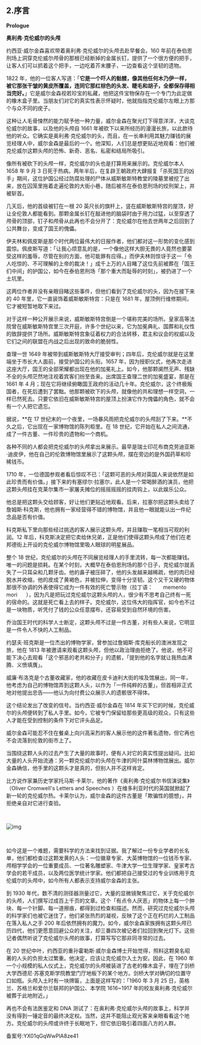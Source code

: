 ## 2.序言
**Prologue**


**奥利弗·克伦威尔的头颅** 


约西亚·威尔金森喜欢带着奥利弗·克伦威尔的头颅去赴早餐会。160 年前在泰伯恩刑场上洞穿克伦威尔颅骨的那根已经断掉的金属长钉，提供了一个很方便的把手，让客人们可以抓着这个把手，一边吃着芥末腰子，一边查看这个坚韧的遗物。


1822 年，他的一位客人写道：「**它是一个吓人的骷髅，像其他任何木乃伊一样，被它那张干皱的黄皮所覆盖，连同它那红棕色的头发、睫毛和胡子，全都保存得相当完好。**」它是威尔金森视若珍宝的私藏，他把这件宝物保存在一个专门为此定做的橡木盒子里。当朋友们对它的真实性表示怀疑时，他就指指克伦威尔左眼上方那个与众不同的疣子。  


这种让人毛骨悚然的能力赋予他一种力量，威尔金森在聚光灯下得意洋洋，大谈克伦威尔的故事，以及他的头颅自 1661 年被砍下以来所经历的漫漫长旅，以此款待他的听众。它确实是奥利弗·克伦威尔的头，而且，在一长串利用其魅力赚钱的展览经理人中，威尔金森是最后的一个。他深知，人们总是想更贴近地观看：他们被克伦威尔这颗头颅的恐怖、新奇、恶名、私密和结局所吸引。  


像所有被砍下的头颅一样，克伦威尔的头也是打算用来展示的。克伦威尔本人 1658 年 9 月 3 日死于热病。两年半后，在复辟王朝政府大肆报复「杀死国王的凶手」期间，这位护国公经过防腐处理的尸体从威斯敏斯特教堂的陵墓里被挖了出来，放在囚笼里拖着走遍伦敦的大街小巷，随后被吊在泰伯恩刑场的绞刑架上，并被斩首。


几天后，他的首级被钉在一根 20 英尺长的旗杆上，竖在威斯敏斯特宫的屋顶，好让全伦敦人都能看到。那颗金属长钉在敲进他的脑袋时由于用力过猛，以至穿透了颅骨的顶部，钉子和颅骨从此再也不会分开了：克伦威尔在他去世两年之后回到了公共舞台，变成了国王的傀儡。  


伊夫林和佩皮斯是那个时代两位最伟大的日报作者，他们都对这一形势的变化感到震惊。佩皮斯写道：「让我心烦意乱的是，一个像他这样大胆无畏的人竟然也要蒙受这样的羞辱，尽管在别的方面，他可能罪有应得。」而伊夫林则惊讶于这一「令人吃惊的、不可理解的上帝的裁决！」成千上万的人目睹了这位先前被葬在「国王们中间」的护国公，如今在泰伯恩刑场「那个重大而耻辱的时刻」，被扔进了一个土坑里。


这两位作者并没有亲眼目睹这些事件，但他们看到了克伦威尔的头，因为在接下来的 40 年里，它一直装饰着威斯敏斯特宫：只是在 1681 年，屋顶例行维修期间，它才被短暂地取下来过。  


对于这样一种公开展示来说，威斯敏斯特宫倒是一个堪称完美的场所。皇家高等法院曾在威斯敏斯特宫里三次开庭，许多个世纪以来，它为加冕典礼、国葬和礼仪性的致辞提供了场所。威斯敏斯特宫象征着权力的合法转移，君主和议会的权威以及它们之间的联盟在内战之后出现的致命的脆弱性。


查理一世 1649 年被带到威斯敏斯特大厅接受审判；四年后，克伦威尔就是在这里端坐于市长大人面前，接受护国公的头衔。1657 年，因为授职仪式，他再次走进这座大厅，国王的全部荣耀都出现在他的加冕礼上。如今，他那颗阒然无声、残缺不全的头颅茫然地注视着宾客们纷至沓来。出席国王查理二世的加冕盛宴，那是在 1661 年 4 月；现在它将继续俯瞰国王政府的活动几十年。克伦威尔，这个终极叛国者，在死后遭到了罢黜。他那颗被砍下的头颅，就像他的共和理想一样空洞，一样已然死去。只要它依旧在威斯敏斯特宫的屋顶上扮演它作为傀儡的角色，就不会有一个人把它遗忘。  


据说，**在 17 世纪末的一个夜里，一场暴风雨把克伦威尔的头颅刮了下来。**不久之后，它出现在一家博物馆的陈列柜里。在 18 世纪，它开始在私人之间流通，成了一件古董、一件珍贵的遗物和一个商机。  


各种不同的人都会把克伦威尔的头颅拿出来展示。最早是瑞士印花布商克劳迪亚斯·迪皮伊，他在自己的伦敦博物馆里展示了这颗头颅，摆在旁边的是外国药草和珍稀钱币。


1710 年，一位德国参观者看后惊叹不已：「这颗可恶的头颅对英国人来说依然是如此珍贵而有价值。」接下来的有塞缪尔·拉塞尔，此人是一个常喝醉酒的演员，他把这颗头颅挂在克莱尔集市一家屠夫摊位的摇摇摇摇的挂肉钩上，以此娱乐公众。


他总是把这颗头交给顾客，好让他们更贴近地观看。后来，拉塞尔把这颗头卖给了詹姆斯·科克斯，他也拥有一家经营得不错的博物馆，并且他一眼就能认出一件纪念品是否有价值。


科克斯私下里向那些经过挑选的客人展示这颗头颅，并且赚取一笔相当可观的利润。12 年后，科克斯决定把它卖给休兄弟，正是他们使得这颗头颅成了他们在老邦德街上开设的克伦威尔博物馆里吸人眼球的明星展品。  


整个 18 世纪，克伦威尔的头颅在不同展览经理人的手里流转，每一次都能赚钱。唯一的问题是损耗。在某个时刻，大概早在泰伯恩刑场的那个日子，克伦威尔就丢失了一只耳朵和几颗牙齿。他的鼻子被压碎了，他的头发越来越稀疏，他的肉已经脱水并收缩，他的皮成了黄褐色，并被拉伸，变得十分坚韧。这个又干又硬的物体那很不协调的外表使得它成为一件有效的死亡警示物（拉丁语：       memento mori      ），因为凡是把玩过克伦威尔这颗头颅的人，很少有不思考自己终有一死的宿命的。这就是死亡看上去的样子。克伦威尔，这位伟大的指挥官，如今也不过是一块物质，听凭付了钱的公众任意摆布，还容易受到自然环境的伤害。  


乔治国王时代的科学人士断定，这颗头颅不过是一件古董，对有些人来说，它明显是一件令人不快的人工制品。


约瑟夫·班克斯是一位杰出的博物学家，曾参加过詹姆斯·库克船长的澳洲发现之旅，他在 1813 年被邀请来观看这颗头颅，但他以政治理由拒绝了。他说，他不可能下决心去观看「这个邪恶的老共和分子」的遗骸，「提到他的名字就让我热血沸腾、义愤填膺」。


威廉·布洛克是个古董收藏家，他的收藏在皮卡迪利大街的埃及馆展出，同一年，他考虑为自己的博物馆弄到这颗人头，以作为「一件纯粹的古董」，但首相非正式地对他提出忠告——他认为向付费公众展示人的遗骸很不得体。  


这个结论发出了改变的信号。当约西亚·威尔金森在 1814 年买下它的时候，克伦威尔的头颅便转到了私人手里。如今，它被专门保留给那些更高级的观众，只有这些人才能在受到控制的条件下对它评头品足。


威尔金森可能忍不住在餐桌上向兴高采烈的客人展示他的这件著名遗物，但它再也不会流落到伦敦的街市上了。  


当围绕这颗人头的过去产生了大量的故事时，便有人对它的真实性提出疑问。比如大量的人头开始流通：另一颗克伦威尔的头颅在牛津的阿什莫林博物馆展出。威尔金森确信，他手里的这颗头才是真的，但别人并不这样肯定。


比方说作家兼历史学家托马斯·卡莱尔，他的著作《奥利弗·克伦威尔书信演说集》（Oliver Cromwell's Letters and Speeches ）在维多利亚时代的英国就掀起了新一轮的克伦威尔热。卡莱尔认为，威尔金森的这件古董是「欺骗性的臆想」，并拒绝亲自对它进行查验。    

  


![img](https://pic1.zhimg.com/v2-cd63c593fc5649f14c7504677b338860.webp)

   

如今这是一个难题，需要科学的方法来找到证据。我了解过一份专业学者的长名单，他们都检查过这颗发黄的人头：一位徽章专家、大英博物馆的一位钱币专家、颅相学学会的一位重要成员、一位著名雕塑家、牛津大学一位生理学家、皇家考古学会的若干成员，以及两位医学统计学家。他们都把自己接受过的专业训练用于克伦威尔的头颅中，如今所有人都表示支持威尔金森的主张。  


到 1930 年代，数不清的测径器测量过它，大量的显微镜聚焦过它，关于克伦威尔的头颅，人们撰写过成百上千页的文章。这个「有点令人厌恶」的物体上每一个肿块、每一个针脚、每一道擦痕，都得到过检查和描述。然而，研究过克伦威尔头颅的科学家们也被它迷住了，他们紧张热烈的凝视，反映了这个正在朽烂的人工制品在落入私人之手 200 年后依然拥有的魔力。如今，威尔金森家族拥有这颗头颅已历四代，他们更愿意回避公众的关注，却三番四次被记者们拉回到聚光灯下。这些记者偶然听说了克伦威尔头颅的故事，打算写写它那非同寻常的过去。  


在 20 世纪中叶，约西亚的重孙霍勒斯·威尔金森博士开始觉得，照料这颗臭名昭著的人头的负担太过繁重。他决定，应该让克伦威尔入土为安。因此，在 1960 年一个小规模的私人仪式上，克伦威尔的头颅被装进了古老的橡木盒子，埋在了剑桥大学西德尼·苏塞克斯学院教堂门厅地板下的某个地方。剑桥大学对确切的位置守口如瓶。头颅入土时有一块牌匾，上面是这样写的：「1960 年 3 月 25 日，英格兰、苏格兰和爱尔兰联邦的护国公、本学院 1616~1917 年的校友奥利弗·克伦威尔被葬于此地附近。」  


再也不会有法医鉴定和 DNA 测试了：在奥利弗·克伦威尔头颅的故事上，科学并没有得到一锤定音的最终决定权。当然，这并不能阻止观光客来亲眼看看这个地方。克伦威尔的头颅或许终于长眠地下，但它依旧吸引着四面八方的人群。  


备案号:YX01qGqWwPlA8ze41

